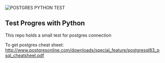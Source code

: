 ![POSTGRES PYTHON TEST](http://img.bhs4.com/4c/d/4cd2ef4478165dac409cc9da5832272c5d90862c_large.jpg "Python POSTGRES test")

Test Progres with Python
------------------------
This repo holds a small test for postgres connection

To get postgres cheat sheet: http://www.postgresonline.com/downloads/special_feature/postgresql83_psql_cheatsheet.pdf
